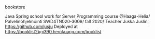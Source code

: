 bookstore

Java Spring school work for Server Programming course @Haaga-Helia/ 
Palvelinohjelmointi SWD4TN020-3009/ fall 2020/ 
Teacher Jukka Juslin, https://github.com/jusju
Deployed at https://booklist2bgj390.herokuapp.com/booklist
